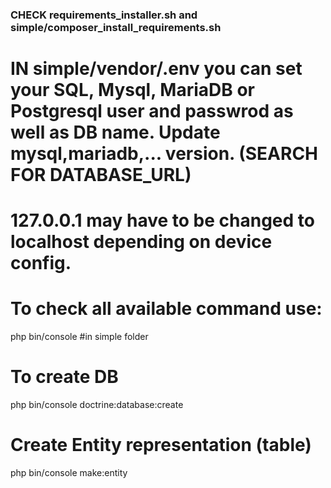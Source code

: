 ### CHECK requirements_installer.sh and simple/composer_install_requirements.sh

# IN simple/vendor/.env you can set your SQL, Mysql, MariaDB or Postgresql user and passwrod as well as DB name. Update mysql,mariadb,... version. (SEARCH FOR DATABASE_URL)
# 127.0.0.1 may have to be changed to localhost depending on device config.

# To check all available command use:
php bin/console #in simple folder

# To create DB
php bin/console doctrine:database:create

# Create Entity representation (table)
php bin/console make:entity